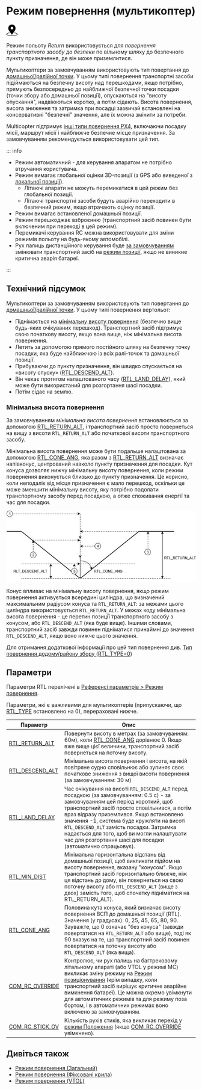 # Режим повернення (мультикоптер)

<img src="../../assets/site/position_fixed.svg" title="Position fix required (e.g. GPS)" width="30px" />

Режим польоту _Return_ використовується для _повернення транспортного засобу до безпеки_ по вільному шляху до безпечного пункту призначення, де він може приземлитися.

Мультикоптери за замовчуванням використовують тип повертання до [домашньої/ралійної точки](../flight_modes/return.md#home-rally-point-return-type-rtl-type-0).
У цьому типі повернення транспортні засоби підіймаються на безпечну висоту над перешкодами, якщо потрібно, прямують безпосередньо до найближчої безпечної точки посадки (точки збору або домашньої позиції), опускаються на "висоту опускання", надвіюються коротко, а потім сідають.
Висота повернення, висота зниження та затримка при посадці зазвичай встановлені на консервативні "безпечні" значення, але їх можна змінити за потреби.

Multicopter підтримує [інші типи повернення PX4](../flight_modes/return.md#return-types-rtl-type), включаючи посадку місії, маршрут місії і найближче безпечне місце призначення.
За замовчуванням рекомендується використовувати цей тип.

::: info

- Режим автоматичний - для керування апаратом не потрібно втручання користувача.
- Режим вимагає глобальної оцінки 3D-позиції (з GPS або виведеної з [локальної позиції](../ros/external_position_estimation.md#enabling-auto-modes-with-a-local-position)).
  - Літаючі апарати не можуть перемикатися в цей режим без глобальної позиції.
  - Літаючі транспортні засоби будуть аварійно переходити в безпечний режим, якщо втрачають оцінку позиції.
- Режим вимагає встановленої домашньої позиції.
- Режим перешкоджає взброєнню (транспортний засіб повинен бути включеним при переході в цей режим).
- Перемикачі керування RC можна використовувати для зміни режимів польоту на будь-якому автомобілі.
- Рух палиць дистанційного керування буде [за замовчуванням](#COM_RC_OVERRIDE) змінювати транспортний засіб на [режим позиції](../flight_modes_mc/position.md), якщо не виникне критична аварія батареї.

<!-- https://github.com/PX4/PX4-Autopilot/blob/main/src/modules/commander/ModeUtil/mode_requirements.cpp -->

:::

## Технічний підсумок

Мультикоптери за замовчуванням використовують тип повертання до [домашньої/ралійної точки](../flight_modes/return.md#home-rally-point-return-type-rtl-type-0).
У цьому типі повернення вертольот:

- Піднімається на [мінімальну висоту повернення](#minimum-return-altitude) (безпечно вище будь-яких очікуваних перешкод).
  Транспортний засіб підтримує свою початкову висоту, якщо вона вище, ніж мінімальна висота повернення.
- Летить за допомогою прямого постійного шляху на безпечну точку посадки, яка буде найближчою із всіх ралі-точок та домашньої позиції.
- Прибуваючи до пункту призначення, він швидко спускається на «висоту спуску» ([RTL_DESCEND_ALT](#RTL_DESCEND_ALT)).
- Він чекає протягом налаштованого часу ([RTL_LAND_DELAY](#RTL_LAND_DELAY)), який може бути використаний для розгортання шасі посадки.
- Потім сідає на землю.

### Мінімальна висота повернення

За замовчуванням _мінімальна висота повернення_ встановлюється за допомогою [RTL_RETURN_ALT](#RTL_RETURN_ALT), і транспортний засіб просто повернеться на вищу з висоти `RTL_RETURN_ALT` або початкової висоти транспортного засобу.

Мінімальна висота повернення може бути подальше налаштована за допомогою [RTL_CONE_ANG](#RTL_CONE_ANG), яка разом з [RTL_RETURN_ALT](#RTL_RETURN_ALT) визначає напівконус, центрований навколо пункту призначення для посадки.
Кут конуса дозволяє нижчу мінімальну висоту повернення, коли режим повернення виконується близько до пункту призначення.
Це корисно, коли неподалік від місця призначення є мало перешкод, оскільки це може зменшити мінімальну висоту, яку потрібно подолати транспортному засобу перед посадкою, а отже споживання енергії та час для посадки.

![Режим повернення конуса](../../assets/flying/rtl_cone.jpg)

Конус впливає на мінімальну висоту повернення, якщо режим повернення активується всередині циліндра, що визначений максимальним радіусом конуса та `RTL_RETURN_ALT`: за межами цього циліндра використовується `RTL_RETURN_ALT`.
У межах коду мінімальна висота повернення - це перетин позиції транспортного засобу з конусом, або `RTL_DESCEND_ALT` (яка буде вище).
Іншими словами, транспортний засіб завжди повинен підніматися принаймні до значення `RTL_DESCEND_ALT`, якщо воно нижче цього значення.

Для отримання додаткової інформації про цей тип повернення див. [Тип повернення додому/району збору (RTL_TYPE=0)](../flight_modes/return.md#home-rally-point-return-type-rtl-type-0)

## Параметри

Параметри RTL перелічені в [Референсі параметрів > Режим повернення](../advanced_config/parameter_reference.md#return-mode).

Параметри, які є важливими для мультикоптерів (припускаючи, що [RTL_TYPE](../advanced_config/parameter_reference.md#RTL_TYPE) встановлено на 0), перераховані нижче.

| Параметр                                                                                                                                                                | Опис                                                                                                                                                                                                                                                                                                                                                                                                                                                                                                                                                  |
| ----------------------------------------------------------------------------------------------------------------------------------------------------------------------- | ----------------------------------------------------------------------------------------------------------------------------------------------------------------------------------------------------------------------------------------------------------------------------------------------------------------------------------------------------------------------------------------------------------------------------------------------------------------------------------------------------------------------------------------------------- |
| <a id="RTL_RETURN_ALT"></a>[RTL_RETURN_ALT](../advanced_config/parameter_reference.md#RTL_RETURN_ALT)                         | Повернути висоту в метрах (за замовчуванням: 60м), коли [RTL_CONE_ANG](../advanced_config/parameter_reference.md#RTL_CONE_ANG) дорівнює 0. Якщо вже вище цієї величини, транспортний засіб повернеться на поточну висоту.                                                                                                                                                                                                                |
| <a id="RTL_DESCEND_ALT"></a>[RTL_DESCEND_ALT](../advanced_config/parameter_reference.md#RTL_DESCEND_ALT)                      | Мінімальна висота повернення і висота, на якій повітряне судно сповільнює або зупиняє своє початкове зниження з вищої висоти повернення (за замовчуванням: 30 м)                                                                                                                                                                                                                                                                                                                                                   |
| <a id="RTL_LAND_DELAY"></a>[RTL_LAND_DELAY](../advanced_config/parameter_reference.md#RTL_LAND_DELAY)                         | Час очікування на висоті `RTL_DESCEND_ALT` перед посадкою (за замовчуванням: 0.5 с) - за замовчуванням цей період короткий, щоб транспортний засіб просто сповільнився, а потім враз відразу приземлився. Якщо встановлено значення -1, система буде кружляти на висоті `RTL_DESCEND_ALT` замість посадки. Затримка надається для того, щоб ви могли налаштувати час для розгортання шасі для посадки (автоматично спрацьовує). |
| <a id="RTL_MIN_DIST"></a>[RTL_MIN_DIST](../advanced_config/parameter_reference.md#RTL_MIN_DIST)                               | Мінімальна горизонтальна відстань від домашньої позиції, щоб викликати підйом на висоту повернення, вказану "конусом". Якщо транспортний засіб горизонтально ближче, ніж ця відстань до дому, він повернеться на свою поточну висоту або `RTL_DESCEND_ALT` (вище з двох) замість того, щоб спочатку підніматися на RTL_RETURN_ALT).                                                                                                                      |
| <a id="RTL_CONE_ANG"></a>[RTL_CONE_ANG](../advanced_config/parameter_reference.md#RTL_CONE_ANG)                               | Половина кута конуса, який визначає висоту повернення ВСП до домашньої позиції (RTL). Значення (у градусах): 0, 25, 45, 65, 80, 90. Зауважте, що 0 означає "без конуса" (завжди повертатися на `RTL_RETURN_ALT` або вище), тоді як 90 вказує на те, що транспортний засіб повинен повертатися на поточну висоту або `RTL_DESCEND_ALT` (яка вища).                                                         |
| <a id="COM_RC_OVERRIDE"></a>[COM_RC_OVERRIDE](../advanced_config/parameter_reference.md#COM_RC_OVERRIDE)                      | Контролює, чи рух палиць на багтрековому літальному апараті (або VTOL у режимі MC) викликає зміну режиму на [Режим позиціонування](../flight_modes_mc/position.md) (крім випадку, коли транспортний засіб вирішує критичне аварійне вимкнення батареї). Це можна окремо увімкнути для автоматичних режимів та для режиму поза бортом, і в автоматичних режимах воно включено за замовчуванням.                                                                                  |
| <a id="COM_RC_STICK_OV"></a>[COM_RC_STICK_OV](../advanced_config/parameter_reference.md#COM_RC_STICK_OV) | Кількість рухів стиків, яка викликає перехід у [режим Положення](../flight_modes_mc/position.md) (якщо [COM_RC_OVERRIDE](#COM_RC_OVERRIDE) увімкнено).                                                                                                                                                                                                                                                                                                                   |

## Дивіться також

- [Режим повернення (Загальний)](../flight_modes/return.md)
- [Режим повернення (Фіксовані крила)](../flight_modes_fw/return.md)
- [Режим повернення (VTOL)](../flight_modes_vtol/return.md)
